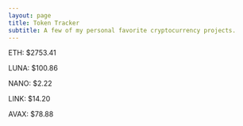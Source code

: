 ```yaml
---
layout: page
title: Token Tracker
subtitle: A few of my personal favorite cryptocurrency projects.
---
```


<!--BEGINCRYPTOINPUT-->
ETH: $2753.41

LUNA: $100.86

NANO: $2.22

LINK: $14.20

AVAX: $78.88

<!--ENDCRYPTOINPUT-->
